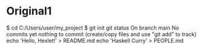 # Original1
$ cd C:/Users/user/my_project
$ git init
git status
On branch main
No commits yet
nothing to commit (create/copy files and use "git add" to track)
echo 'Hello, Hexlet!' > README.md
echo 'Haskell Curry' > PEOPLE.md
